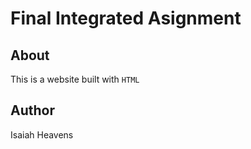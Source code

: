 # Final Integrated Asignment

## About

This is a website built with `HTML`

## Author

Isaiah Heavens
